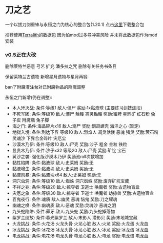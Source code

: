 # 刀之艺
一个以拔刀剑重锋与永恒之门为核心的整合包(1.20.1) 点击[这里](https://github.com/ALINGCAT/BladesArt/releases)下载整合包

推荐使用[Terralith](https://www.mcmod.cn/class/4557.html)的数据包
因为怕mod过多导冲突风险 并未将此数据包作为mod安装

### v0.5正在大改
删除莱特兰恶意 弓艺 扩充 潘多拉之咒 删除有关任务书条目

保留莱特兰古遗物 新增星月遗物与星月再锻

ban了附魔灌注台对已附魔物品的附魔调整

永恒之门新增(仍在调整):
- 木人歼灭战: 条件:等级1 敌人:僵尸 奖励:1x黏液球 (主要练习剑技连段)
- 不死军团: 条件:等级10 敌人:僵尸 骷髅 凋灵骷髅 奖励:蜜脾 星辉矿 红石粉 兔子皮 附魔瓶 兔子脚
- 海之门: 条件:海晶碎片x16 敌人:溺尸 奖励:鹦鹉螺壳 海洋之心 (暂定)
- 地狱入境: 条件:到达下界 等级10 敌人:烈焰人 凋灵骷髅 恶魂 猪灵 奖励:荧石粉 灵魂沙 下界合金碎片 灾厄尘
- 沙漠木乃伊: 条件:等级10 敌人:尸壳 奖励:沙子 粗金 金粒 铁粒
- 显贵木乃伊: 条件:沙子x32 等级20 敌人:尸壳 奖励:矿锭 宝石
- 黄沙之袭: 强化版沙漠木乃伊 奖励池roll次数增加
- 黏性陷阱: 条件:黏液球 敌人:史莱姆 奖励:无
- 黏液增生: 条件:黏液块 敌人:史莱姆 奖励:无
- 黏液风暴: 条件:黏液块x64 敌人:史莱姆 奖励:无
- 洞穴虫洞: 条件:等级10 敌人:蜘蛛 洞穴蜘蛛 奖励:废弃矿坑宝藏
- 不祥之兆: 条件:等级20 敌人:掠夺者 卫道士 唤魔者 奖励:古遗物盲盒
- 灾厄之象: 条件:等级30 敌人:掠夺者 卫道士 唤魔者 劫掠兽 奖励:古遗物盲盒
- 百鬼夜行: 条件:魂质 敌人:幽灵 恶魂 恼鬼 奖励:刀之耀魂
- 幽魂之唤: 条件:幽魂质 敌人:恶魂 奖励:灵魂沙 恶魂之泪
- 九头蛇陷阱: 条件:藓牙 敌人:九头蛇 奖励:九头蛇掉落物
- 紫罗兰绽放: 条件:暮光紫罗兰 敌人:末影人 潜影贝 奖励:末地城宝藏
- 火龙挑战: 条件:火花汤 火龙头骨 火龙心脏 敌人:火龙 奖励:火龙蛋 火龙血
- 冰龙挑战: 条件:冰花汤 冰龙头骨 冰龙心脏 敌人:冰龙 奖励:冰龙蛋 冰龙血
- 电龙挑战: 条件:电花汤 电龙头骨 电龙心脏 敌人:电龙 奖励:电龙蛋 电龙血
